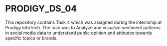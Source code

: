 # PRODIGY_DS_04
This repository contains Task 4 which was assigned during the internship at Prodigy InfoTech. The task was to Analyze and visualize sentiment patterns in social media data to understand public opinion and attitudes towards specific topics or brands.
